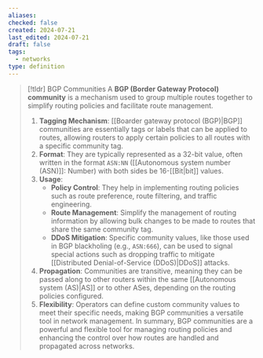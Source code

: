 ```yaml
---
aliases: 
checked: false
created: 2024-07-21
last_edited: 2024-07-21
draft: false
tags:
  - networks
type: definition
---
```

>[!tldr] BGP Communities
>A **BGP (Border Gateway Protocol) community** is a mechanism used to group multiple routes together to simplify routing policies and facilitate route management.
>
>1. **Tagging Mechanism**: [[Boarder gateway protocol (BGP)|BGP]] communities are essentially tags or labels that can be applied to routes, allowing routers to apply certain policies to all routes with a specific community tag.    
>2. **Format**: They are typically represented as a 32-bit value, often written in the format `ASN:NN` ([[Autonomous system number (ASN)]]: Number) with both sides be 16-[[Bit|bit]] values.  
>3. **Usage**:
>    - **Policy Control**: They help in implementing routing policies such as route preference, route filtering, and traffic engineering.
>    - **Route Management**: Simplify the management of routing information by allowing bulk changes to be made to routes that share the same community tag.
>    - **DDoS Mitigation**: Specific community values, like those used in BGP blackholing (e.g., `ASN:666`), can be used to signal special actions such as dropping traffic to mitigate [[Distributed Denial-of-Service (DDoS)|DDoS]] attacks.
>4. **Propagation**: Communities are transitive, meaning they can be passed along to other routers within the same [[Autonomous system (AS)|AS]] or to other ASes, depending on the routing policies configured.  
>5. **Flexibility**: Operators can define custom community values to meet their specific needs, making BGP communities a versatile tool in network management.
>In summary, BGP communities are a powerful and flexible tool for managing routing policies and enhancing the control over how routes are handled and propagated across networks.

